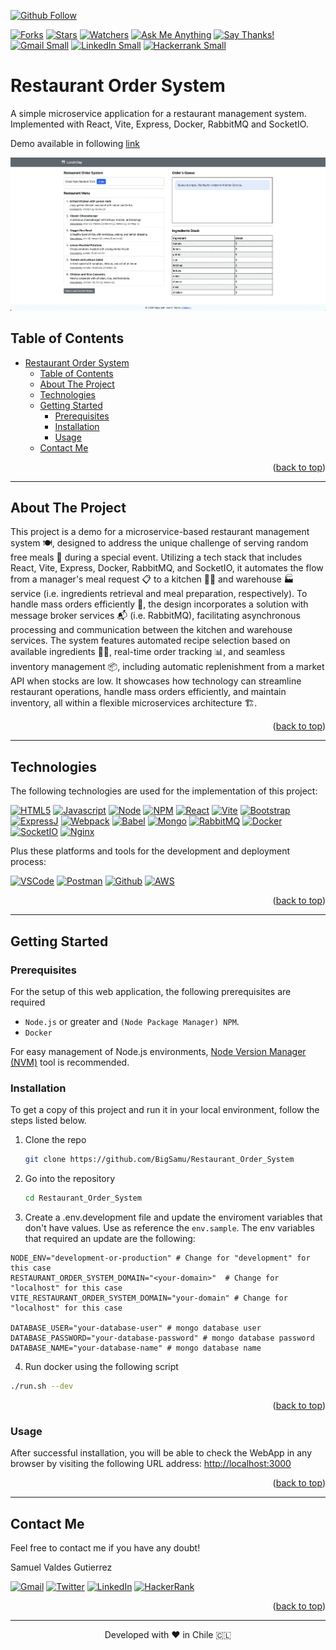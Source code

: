 <a name="back-to-top"></a>

<!-- *********************************************************************** -->
<!-- 0.1) INTRO SHIELDS -->
<!-- *********************************************************************** -->

[![Github Follow][github-follow-badge]][github-follow-url]
<!-- [![License][license-badge]][license-url] -->
[![Forks][forks-badge]][forks-url]
[![Stars][stars-badge]][stars-url]
[![Watchers][watchers-badge]][watchers-url]
[![Ask Me Anything][ama-badge]][ama-url]
[![Say Thanks!][say-thanks-badge]][say-thanks-url]
[![Gmail Small][gmail-badge-small]][gmail-url]
[![LinkedIn Small][linkedin-badge-small]][linkedin-url]
[![Hackerrank Small][hackerrank-badge-small]][linkedin-url]

<!-- *********************************************************************** -->
<!-- 0.3) PROJECT TITLE -->
<!-- *********************************************************************** -->

<!-- omit in toc -->

# Restaurant Order System

A simple microservice application for a restaurant management system. Implemented with React, Vite, Express, Docker, RabbitMQ and SocketIO.

Demo available in following [link](http://15.229.232.201/)

<p align="left">
  <img src="order-management-ui/public/demos/demo_video.gif" alt="demo_video"/>
</p

<!-- *********************************************************************** -->
<!-- 0.2) TABLE OF CONTENTS -->
<!-- *********************************************************************** -->

<!-- omit in toc -->

## Table of Contents

- [Restaurant Order System](#restaurant-order-system)
  - [Table of Contents](#table-of-contents)
  - [About The Project](#about-the-project)
  - [Technologies](#technologies)
  - [Getting Started](#getting-started)
    - [Prerequisites](#prerequisites)
    - [Installation](#installation)
    - [Usage](#usage)
  - [Contact Me](#contact-me)

<p align="right">(<a href="#back-to-top">back to top</a>)</p>

---

<!-- *********************************************************************** -->
<!-- I) ABOUT THE PROJECT -->
<!-- *********************************************************************** -->

## About The Project

This project is a demo for a microservice-based restaurant management system 🍽️, designed to address the unique challenge of serving random free meals 🎉 during a special event. Utilizing a tech stack that includes React, Vite, Express, Docker, RabbitMQ, and SocketIO, it automates the flow from a manager's meal request 📋 to a kitchen 🧑‍🍳 and warehouse 🏭 service (i.e. ingredients retrieval and meal preparation, respectively). To handle mass orders efficiently 🚀, the design incorporates a solution with message broker services 📬 (i.e. RabbitMQ), facilitating asynchronous processing and communication between the kitchen and warehouse services. The system features automated recipe selection based on available ingredients 🥦🍅, real-time order tracking 📊, and seamless inventory management 📦, including automatic replenishment from a market API when stocks are low. It showcases how technology can streamline restaurant operations, handle mass orders efficiently, and maintain inventory, all within a flexible microservices architecture 🏗️.

<p align="right">(<a href="#back-to-top">back to top</a>)</p>

---

<!-- *********************************************************************** -->
<!-- II) TECHNOLOGIES -->
<!-- *********************************************************************** -->

## Technologies

The following technologies are used for the implementation of this project:

[![HTML5][html5-badge]][html5-url]
[![Javascript][javascript-badge]][javascript-url]
[![Node][node-badge]][node-url]
[![NPM][npm-badge]][npm-url]
[![React][react-badge]][react-url]
[![Vite][vite-badge]][vite-url]
[![Bootstrap][bootstrap-badge]][bootstrap-url]
[![ExpressJ][express-badge]][express-url]
[![Webpack][webpack-badge]][webpack-url]
[![Babel][babel-badge]][babel-url]
[![Mongo][mongodb-badge]][mongodb-url]
[![RabbitMQ][rabbitmq-badge]][rabbitmq-url]
[![Docker][docker-badge]][docker-url]
[![SocketIO][socket-io-badge]][socket-io-url]
[![Nginx][nginx-badge]][nginx-url]

Plus these platforms and tools for the development and deployment process:

[![VSCode][vscode-badge]][vscode-url]
[![Postman][postman-badge]][postman-url]
[![Github][github-badge]][github-url]
[![AWS][aws-badge]][aws-url]

<p align="right">(<a href="#back-to-top">back to top</a>)</p>

---

<!-- *********************************************************************** -->
<!-- III) GETTING STARTED -->
<!-- *********************************************************************** -->

## Getting Started

<!-- ----------------------------------------------------------------------- -->
<!-- 3.1) Prerequisites -->
<!-- ----------------------------------------------------------------------- -->

### Prerequisites

For the setup of this web application, the following prerequisites are required

- `Node.js` or greater and `(Node Package Manager) NPM`.
- `Docker`

For easy management of Node.js environments, [Node Version Manager (NVM)](https://github.com/nvm-sh/nvm#readme) tool is recommended.

<!-- 3.2) Installation -->
<!-- ----------------------------------------------------------------------- -->

### Installation

To get a copy of this project and run it in your local environment, follow the steps listed below.

1. Clone the repo
   ```sh
   git clone https://github.com/BigSamu/Restaurant_Order_System
   ```
2. Go into the repository

   ```sh
   cd Restaurant_Order_System
   ```

3. Create a .env.development file and update the enviroment variables that don't have values. Use as reference the `env.sample`. The env variables that required an update are the following:

```
NODE_ENV="development-or-production" # Change for "development" for this case
RESTAURANT_ORDER_SYSTEM_DOMAIN="<your-domain>"  # Change for "localhost" for this case
VITE_RESTAURANT_ORDER_SYSTEM_DOMAIN="your-domain" # Change for "localhost" for this case

DATABASE_USER="your-database-user" # mongo database user
DATABASE_PASSWORD="your-database-password" # mongo database password
DATABASE_NAME="your-database-name" # mongo database name
```

4. Run docker using the following script

```sh
./run.sh --dev
```

<p align="right">(<a href="#back-to-top">back to top</a>)</p>

<!-- ----------------------------------------------------------------------- -->
<!-- 3.3) Usage -->
<!-- ----------------------------------------------------------------------- -->

### Usage

After successful installation, you will be able to check the WebApp in any browser by visiting the following URL address: [http://localhost:3000](http://localhost:3000)

<p align="right">(<a href="#back-to-top">back to top</a>)</p>

---

<!-- *********************************************************************** -->
<!-- V) ACKNOWNLEDGEMENTS -->
<!-- *********************************************************************** -->

<!-- ## Acknowledgements


<p align="right">(<a href="#back-to-top">back to top</a>)</p>

--- -->

<!-- *********************************************************************** -->
<!-- V) CONTACT ME -->
<!-- *********************************************************************** -->

## Contact Me

Feel free to contact me if you have any doubt!

Samuel Valdes Gutierrez

[![Gmail][gmail-badge]][gmail-url]
[![Twitter][twitter-badge]][twitter-url]
[![LinkedIn][linkedin-badge]][linkedin-url]
[![HackerRank][hackerrank-badge]][hackerrank-url]

<p align="right">(<a href="#back-to-top">back to top</a>)</p>

---

<!-- *********************************************************************** -->
<!-- VI) SUPPORT -->
<!-- *********************************************************************** -->

<!-- ## Support

Whether you use this work to learn something or if you just like my work, please 🙏 consider supporting it. This aid will help me to dedicate more time to create and developed well design open-source projects.

[![Paypal][paypal-badge]][paypal-url]
[![Ko-Fi][ko-fi-badge]][ko-fi-url]
[![BuyMeACoffe][buy-me-a-coffee-badge]][buy-me-a-coffee-url]

<p align="right">(<a href="#back-to-top">back to top</a>)</p> -->

<!-- *********************************************************************** -->
<!-- VII) LICENSE -->
<!-- *********************************************************************** -->

<!-- ---

## License

This project is licensed under the terms of the MIT license.

> You can check out the full license [here](./LICENSE.md)

<p align="right">(<a href="#back-to-top">back to top</a>)</p>

--- -->

<!-- *********************************************************************** -->
<!-- VIII) FOOTER -->
<!-- *********************************************************************** -->

<p align="center">
Developed with ❤️ in Chile 🇨🇱
</p>

<!-- *********************************************************************** -->
<!-- A) MARKDOWN LINKS & IMAGES -->
<!-- *********************************************************************** -->

<!-- ----------------------------------------------------------------------- -->
<!-- A.1) Teachnologies -->
<!-- ----------------------------------------------------------------------- -->

<!-- 1) Programming Languages -->

<!-- HTML5 -->

[html5-badge]: https://img.shields.io/badge/HTML5-E34F26?logo=html5&logoColor=fff&style=for-the-badge
[html5-url]: https://dev.w3.org/html5/spec-LC/

<!-- Javascript -->

[javascript-badge]: https://img.shields.io/badge/JavaScript-F7DF1E?logo=javascript&logoColor=000&style=for-the-badge
[javascript-url]: https://www.javascript.com/

<!-- Python -->

[python-badge]: https://img.shields.io/badge/Python-3776AB?logo=python&logoColor=fff&style=for-the-badge
[python-url]: https://www.python.org/

<!-- Ruby -->

[ruby-badge]: https://www.ruby-lang.org/
[ruby-url]: https://www.ruby-lang.org/

<!-- 2) Frontend Frameworks and Libraries -->

<!-- ReactJS -->

[react-badge]: https://img.shields.io/badge/React-61DAFB?logo=react&logoColor=000&style=for-the-badge
[react-url]: https://reactjs.org/

<!-- Bootstrap -->

[bootstrap-badge]: https://img.shields.io/badge/bootstrap-%23563D7C.svg?style=for-the-badge&logo=bootstrap&logoColor=white
[bootstrap-url]: https://getbootstrap.com/

<!-- JQuery -->

[jquery-badge]: https://img.shields.io/badge/jQuery-0769AD?logo=jquery&logoColor=fff&style=for-the-badge
[jquery-url]: https://jquery.com/

<!-- Jinja -->

[jinja-badge]: https://img.shields.io/badge/Jinja-B41717?logo=jinja&logoColor=fff&style=for-the-badge
[jinja-url]: https://jinja.palletsprojects.com/

<!-- 3) Backend Frameworks and Libraries -->
<!-- Sinatra Ruby -->

[ruby-sinatra-badge]: (https://img.shields.io/badge/Ruby%20Sinatra-000?logo=rubysinatra&logoColor=fff&style=for-the-badge)
[ruby-sinatra-url]: https://sinatrarb.com/

<!-- Django -->

[django-badge]: https://img.shields.io/badge/Django-092E20?logo=django&logoColor=fff&style=for-the-badge
[django-url]: https://www.djangoproject.com/

<!-- Flask -->

[flask-badge]: https://img.shields.io/badge/Flask-000?logo=flask&logoColor=fff&style=for-the-badge
[flask-url]: https://flask.palletsprojects.com/

<!-- FastAPI -->

[fastapi-badge]: https://img.shields.io/badge/FastAPI-009688?logo=fastapi&logoColor=fff&style=for-the-badge
[fastapi-url]: https://fastapi.tiangolo.com/

<!-- ExpressJS -->

[express-badge]: https://img.shields.io/badge/Express-000?logo=express&logoColor=fff&style=for-the-badge
[express-url]: https://expressjs.com/

<!-- SocketIO -->

[socket-io-badge]: https://img.shields.io/badge/Socket.io-010101?logo=socketdotio&logoColor=fff&style=for-the-badge
[socket-io-url]: https://socket.io/

<!-- Mongoose -->

[mongoose-badge]: https://img.shields.io/badge/Mongoose-800?logo=mongoose&logoColor=fff&style=for-the-badge
[mongoose-url]: https://mongoosejs.com/

<!-- 4) Databases, Message Brokers, Caching Services, etc -->

<!-- SQLite -->

[sqlite-badge]: https://img.shields.io/badge/SQLite-003B57?logo=sqlite&logoColor=fff&style=for-the-badge
[sqlite-url]: https://sqlite.org/

<!-- Postgresql -->

[postgresql-badge]: https://img.shields.io/badge/PostgreSQL-4169E1?logo=postgresql&logoColor=fff&style=for-the-badge
[postgresql-url]: https://www.postgresql.org/

<!-- Mongo -->

[mongodb-badge]: https://img.shields.io/badge/MongoDB-47A248?logo=mongodb&logoColor=fff&style=for-the-badge
[mongodb-url]: https://www.mongodb.com/

<!-- RabbitMQ -->

[rabbitmq-badge]: https://img.shields.io/badge/RabbitMQ-F60?logo=rabbitmq&logoColor=fff&style=for-the-badge
[rabbitmq-url]: https://www.rabbitmq.com/

<!-- 5) Development Environments and Package Managers -->

<!-- NodeJS -->

[node-badge]: https://img.shields.io/badge/node.js-6DA55F?style=for-the-badge&logo=node.js&logoColor=white
[node-url]: https://nodejs.org/

<!-- NPM -->

[npm-badge]: https://img.shields.io/badge/npm-CB3837?logo=npm&logoColor=fff&style=for-the-badge
[npm-url]: https://www.npmjs.com/

<!-- RubyGems-->

[ruby-gems-badge]: https://img.shields.io/badge/RubyGems-E9573F?logo=rubygems&logoColor=fff&style=for-the-badge
[ruby-gems-url]: https://rubygems.org/

<!-- PyPI -->

[pypi-badge]: https://img.shields.io/badge/PyPI-3775A9?logo=pypi&logoColor=fff&style=for-the-badge
[pypi-url]: https://pypi.org/

<!-- 6) Tooling (Bundlers, Plugins, Transpilers, etc) -->

<!-- Vite -->

[vite-badge]: https://img.shields.io/badge/Vite-646CFF?logo=vite&logoColor=fff&style=for-the-badge
[vite-url]: https://vitejs.dev/
[webpack-badge]: https://img.shields.io/badge/Webpack-8DD6F9?logo=webpack&logoColor=000&style=for-the-badge
[webpack-url]: https://webpack.js.org/
[babel-badge]: https://img.shields.io/badge/Babel-F9DC3E?logo=babel&logoColor=000&style=for-the-badge
[babel-url]: https://babeljs.io/

<!-- 7) DevOps and Cloud -->

[aws-badge]: https://img.shields.io/badge/Amazon%20AWS-232F3E?logo=amazonaws&logoColor=fff&style=for-the-badge
[aws-url]: https://aws.amazon.com/
[docker-badge]: https://img.shields.io/badge/Docker-2496ED?logo=docker&logoColor=fff&style=for-the-badge
[docker-url]: https://www.docker.com/
[vercel-badge]: https://img.shields.io/badge/Vercel-000?logo=vercel&logoColor=fff&style=for-the-badge
[vercel-url]: https://vercel.com/
[nginx-badge]: https://img.shields.io/badge/NGINX-009639?logo=nginx&logoColor=fff&style=for-the-badge
[nginx-url]: https://www.nginx.com/

<!-- 8) Platforms and External Tools -->

[vscode-badge]: https://img.shields.io/badge/Visual%20Studio%20Code-007ACC?logo=visualstudiocode&logoColor=fff&style=for-the-badge
[vscode-url]: https://code.visualstudio.com/
[github-badge]: https://img.shields.io/badge/GitHub-181717?logo=github&logoColor=fff&style=for-the-badge
[github-url]: https://github.com/
[postman-badge]: https://img.shields.io/badge/Postman-FF6C37?logo=postman&logoColor=fff&style=for-the-badge
[postman-url]: https://www.postman.com/

<!-- ----------------------------------------------------------------------- -->
<!-- A.2) Github Stats -->
<!-- ----------------------------------------------------------------------- -->

<!-- Forks -->

[forks-badge]: https://img.shields.io/github/forks/BigSamu/Macaroons_Demo.svg
[forks-url]: https://github.com/BigSamu/Macaroons_Demo/network/members

<!-- Stargazers -->

[stars-badge]: https://img.shields.io/github/stars/BigSamu/Macaroons_Demo.svg
[stars-url]: https://github.com/BigSamu/Macaroons_Demo/stargazers

<!-- Watchers -->

[watchers-badge]: https://img.shields.io/github/watchers/BigSamu/Macaroons_Demo.svg
[watchers-url]: https://github.com/BigSamu/Macaroons_Demo/watchers

<!-- License -->

[license-badge]: https://img.shields.io/badge/license-MIT-green
[license-url]: ./LICENSE.md

<!-- Follow -->

[github-follow-badge]: https://img.shields.io/github/followers/BigSamu.svg?style=social&label=Follow
[github-follow-url]: https://github.com/BigSamu?tab=followers

<!-- ----------------------------------------------------------------------- -->
<!-- A.3) Contact -->
<!-- ----------------------------------------------------------------------- -->

<!-- Gmail -->

[gmail-badge]: https://img.shields.io/badge/Gmail-D14836?style=for-the-badge&logo=gmail&logoColor=white
[gmail-badge-small]: https://img.shields.io/badge/--gmail?label=Gmail&logo=Gmail&style=social
[gmail-url]: mailto:valdesgutierrez@gmail.com

<!-- Twitter -->

[twitter-badge]: https://img.shields.io/badge/Twitter-%231DA1F2.svg?style=for-the-badge&logo=Twitter&logoColor=white
[twitter-url]: https://twitter.com/BigSamu5

<!-- LinkedIn -->

[linkedin-badge]: https://img.shields.io/badge/linkedin-%230077B5.svg?style=for-the-badge&logo=linkedin&logoColor=white
[linkedin-badge-small]: https://img.shields.io/badge/--linkedin?label=LinkedIn&logo=LinkedIn&style=social
[linkedin-url]: https://www.linkedin.com/in/samuel-valdes-gutierrez

<!-- HackerRank -->

[hackerrank-badge]: https://img.shields.io/badge/-Hackerrank-2EC866?style=for-the-badge&logo=HackerRank&logoColor=white
[hackerrank-badge-small]: https://img.shields.io/badge/--hackerrank?label=HackerRank&logo=hackerrank&style=social
[hackerrank-url]: https://www.hackerrank.com/BigSamu

<!-- Ask Me Anything -->

[ama-badge]: https://img.shields.io/badge/Ask%20me-anything-1abc9c.svg
[ama-url]: #contact-me

<!-- Say Thanks -->

[say-thanks-badge]: https://img.shields.io/badge/Say%20Thanks-!-1EAEDB.svg
[say-thanks-url]: https://saythanks.io/to/BigSamu

<!-- ----------------------------------------------------------------------- -->
<!-- A.4) Support -->
<!-- ----------------------------------------------------------------------- -->

<!-- Paypal -->

[paypal-badge]: https://img.shields.io/badge/PayPal-00457C?style=for-the-badge&logo=paypal&logoColor=white
[paypal-url]: https://www.paypal.com/paypalme/BigSamu87/2

<!-- Ko-Fi -->

[ko-fi-badge]: https://img.shields.io/badge/Ko--fi-F16061?style=for-the-badge&logo=ko-fi&logoColor=white
[ko-fi-url]: https://ko-fi.com/BigSamu

<!-- Buy Me a Coffee -->

[buy-me-a-coffee-badge]: https://img.shields.io/badge/Buy%20Me%20a%20Coffee-ffdd00?style=for-the-badge&logo=buy-me-a-coffee&logoColor=black
[buy-me-a-coffee-url]: https://www.buymeacoffee.com/BigSamu

<!-- *********************************************************************** -->
<!-- B) INSTALLATION INSTRUCTIONS ENVIRONMENTS & PACKAGE MANAGERS -->
<!-- *********************************************************************** -->

<!-- Node.js and NPM -->

[install-node-and-npm-url]: https://gist.github.com/MichaelCurrin/aa1fc56419a355972b96bce23f3bccba

<!-- Ruby, Rubygems and Bundler -->

[install-ruby-and-bundler]: https://gist.github.com/MichaelCurrin/fb758aea4d35e03b9ed093afddf4e7ec

<!-- Python and pip -->

[install-python-and-pip]: https://realpython.com/installing-python/
